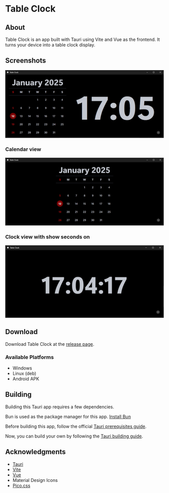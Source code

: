 # Table Clock

## About

Table Clock is an app built with Tauri using Vite and Vue as the frontend. 
It turns your device into a table clock display.

## Screenshots

![image of the calendar and clock view](public/cal-clock.jpg)

### Calendar view

![image of the calendar view](public/cal.jpg)

### Clock view with show seconds on

![image of the clock view with show seconds on](public/clock-show-seconds.jpg)

## Download

Download Table Clock at the [release page](https://github.com/chapmankoo28/table-clock/releases/latest/).

### Available Platforms

- Windows
- Linux (deb)
- Android APK

## Building

Building this Tauri app requires a few dependencies. 

Bun is used as the package manager for this app. [Install Bun](https://bun.sh/)

Before building this app, follow the official [Tauri prerequisites guide](https://v2.tauri.app/start/prerequisites/). 

Now, you can build your own by following the [Tauri building guide](https://v2.tauri.app/distribute/).

## Acknowledgments
- [Tauri](https://v2.tauri.app/)
- [Vite](https://vite.dev/)
- [Vue](https://vuejs.org/)
- Material Design Icons
- [Pico.css](https://picocss.com/)
